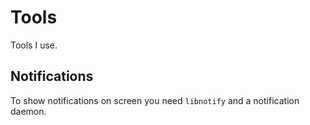 # Tools

Tools I use.

## Notifications

To show notifications on screen you need `libnotify` and a notification daemon.
